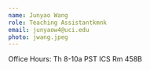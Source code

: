 ```yaml
---
name: Junyao Wang 
role: Teaching Assistantkmnk
email: junyaow4@uci.edu
photo: jwang.jpeg
---
```

Office Hours: Th 8-10a PST ICS Rm 458B